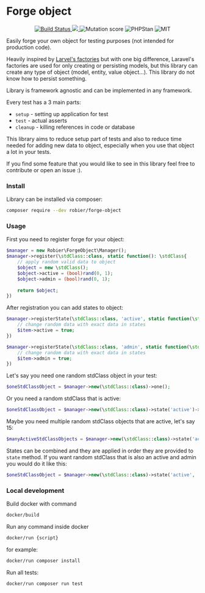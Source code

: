 Forge object
============

<p align="center">
    <a href="https://travis-ci.org/robier/forge-object">
        <img src="https://travis-ci.org/robier/forge-object.svg?branch=master" alt="Build Status">
    </a>
    <a href="https://codecov.io/gh/robier/forge-object">
        <img src="https://codecov.io/gh/robier/forge-object/branch/master/graph/badge.svg" />
    </a>
    <img src="https://badge.stryker-mutator.io/github.com/robier/forge-object/master" alt="Mutation score">
    <img src="https://img.shields.io/badge/PHPStan-enabled-brightgreen.svg" alt="PHPStan">
    <img src="https://img.shields.io/badge/License-MIT-green.svg" alt="MIT">
</p>

Easily forge your own object for testing purposes (not intended for production code).

Heavily inspired by [Larvel's factories](https://laravel.com/docs/5.8/database-testing) but with one
big difference, Laravel's factories are used for only creating or persisting models, but this library
can create any type of object (model, entity, value object...). This library do not know how to persist
something. 

Library is framework agnostic and can be implemented in any framework.

Every test has a 3 main parts:
- `setup` - setting up application for test
- `test` - actual asserts
- `cleanup` - killing references in code or database

This library aims to reduce setup part of tests and also to reduce time needed for adding new data to object, especially
when you use that object a lot in your tests.

If you find some feature that you would like to see in this library feel free to contribute or open an issue :).

### Install

Library can be installed via composer:

```bash
composer require --dev robier/forge-object
```

### Usage

First you need to register forge for your object:

```php
$manager = new Robier\ForgeObject\Manager();
$manager->register(\stdClass::class, static function(): \stdClass{
    // apply random valid data to object
    $object = new \stdClass();
    $object->active = (bool)rand(0, 1);
    $object->admin = (bool)rand(0, 1);
    
    return $object;
})
```

After registration you can add states to object:

```php
$manager->registerState(\stdClass::class, 'active', static function(\stdClass $item): void{
    // change random data with exact data in states
    $item->active = true;
})

$manager->registerState(\stdClass::class, 'admin', static function(\stdClass $item): void{
    // change random data with exact data in states
    $item->admin = true;
})
```

Let's say you need one random stdClass object in your test:

```php
$oneStdClassObject = $manager->new(\stdClass::class)->one();
```

Or you need a random stdClass that is active:

```php
$oneStdClassObject = $manager->new(\stdClass::class)->state('active')->one();
```

Maybe you need multiple random stdClass objects that are active, let's say 15:

```php
$manyActiveStdClassObjects = $manager->new(\stdClass::class)->state('active')->many(15);
```

States can be combined and they are applied in order they are provided to `state` method. If you want random stdClass 
that is also an active and admin you would do it like this:

```php
$oneStdClassObject = $manager->new(\stdClass::class)->state('active', 'admin')->one();
```

### Local development

Build docker with command

```bash
docker/build
```

Run any command inside docker

```bash
docker/run {script}
```

for example:

```bash
docker/run composer install
```

Run all tests:
```bash
docker/run composer run test
```
